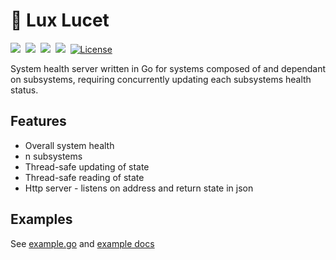# 🌟 Lux Lucet 
<img src="https://europe-west1-captains-badges.cloudfunctions.net/function-clone-badge-pc" />&nbsp;
<img src="https://travis-ci.org/team142/lux-lucet.svg?branch=master" />&nbsp;
<a href="https://goreportcard.com/report/github.com/team142/lux-lucet"><img src="https://goreportcard.com/badge/github.com/team142/lux-lucet" /></a>&nbsp; 
<a href="https://codeclimate.com/github/team142/lux-lucet/maintainability"><img src="https://api.codeclimate.com/v1/badges/ee3e04d0fac7419ccae9/maintainability" /></a>&nbsp; 
[![License](http://img.shields.io/:license-mit-blue.svg?style=flat)](http://badges.mit-license.org)

System health server written in Go for systems composed of and dependant on subsystems, requiring concurrently updating each subsystems health status. 

## Features
- Overall system health
- n subsystems
- Thread-safe updating of state
- Thread-safe reading of state
- Http server - listens on address and return state in json

## Examples
See [example.go](/example/example.go) and [example docs](/example/readme.md)
